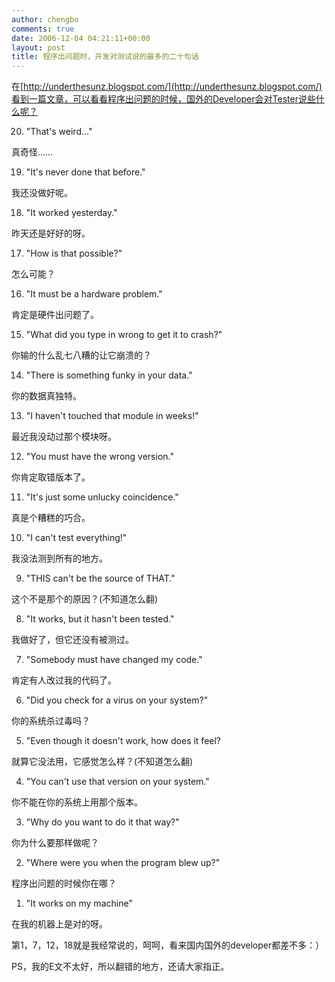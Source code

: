 ```yaml
---
author: chengbo
comments: true
date: 2006-12-04 04:21:11+00:00
layout: post
title: 程序出问题时，开发对测试说的最多的二十句话
---
```


在[http://underthesunz.blogspot.com/](http://underthesunz.blogspot.com/)看到一篇文章，可以看看程序出问题的时候，国外的Developer会对Tester说些什么呢？

20. "That's weird..."

真奇怪……

19. "It's never done that before."

我还没做好呢。

18. "It worked yesterday."

昨天还是好好的呀。

17. "How is that possible?"

怎么可能？

16. "It must be a hardware problem."

肯定是硬件出问题了。

15. "What did you type in wrong to get it to crash?"

你输的什么乱七八糟的让它崩溃的？

14. "There is something funky in your data."

你的数据真独特。

13. "I haven't touched that module in weeks!"

最近我没动过那个模块呀。

12. "You must have the wrong version."

你肯定取错版本了。

11. "It's just some unlucky coincidence."

真是个糟糕的巧合。

10. "I can't test everything!"

我没法测到所有的地方。

9. "THIS can't be the source of THAT."

这个不是那个的原因？(不知道怎么翻)

8. "It works, but it hasn't been tested."

我做好了，但它还没有被测过。

7. "Somebody must have changed my code."

肯定有人改过我的代码了。

6. "Did you check for a virus on your system?"

你的系统杀过毒吗？

5. "Even though it doesn't work, how does it feel?

就算它没法用，它感觉怎么样？(不知道怎么翻)

4. "You can't use that version on your system."

你不能在你的系统上用那个版本。

3. "Why do you want to do it that way?"

你为什么要那样做呢？

2. "Where were you when the program blew up?"

程序出问题的时候你在哪？

1. "It works on my machine"

在我的机器上是对的呀。

第1，7，12，18就是我经常说的，呵呵，看来国内国外的developer都差不多：）

PS，我的E文不太好，所以翻错的地方，还请大家指正。


